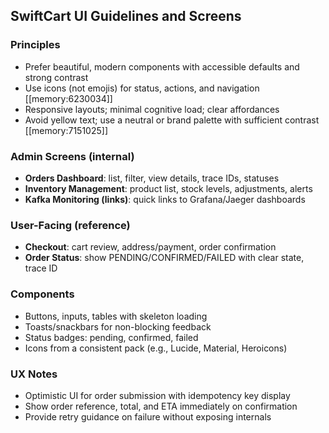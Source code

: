 ## SwiftCart UI Guidelines and Screens

### Principles
- Prefer beautiful, modern components with accessible defaults and strong contrast
- Use icons (not emojis) for status, actions, and navigation [[memory:6230034]]
- Responsive layouts; minimal cognitive load; clear affordances
- Avoid yellow text; use a neutral or brand palette with sufficient contrast [[memory:7151025]]

### Admin Screens (internal)
- **Orders Dashboard**: list, filter, view details, trace IDs, statuses
- **Inventory Management**: product list, stock levels, adjustments, alerts
- **Kafka Monitoring (links)**: quick links to Grafana/Jaeger dashboards

### User-Facing (reference)
- **Checkout**: cart review, address/payment, order confirmation
- **Order Status**: show PENDING/CONFIRMED/FAILED with clear state, trace ID

### Components
- Buttons, inputs, tables with skeleton loading
- Toasts/snackbars for non-blocking feedback
- Status badges: pending, confirmed, failed
- Icons from a consistent pack (e.g., Lucide, Material, Heroicons)

### UX Notes
- Optimistic UI for order submission with idempotency key display
- Show order reference, total, and ETA immediately on confirmation
- Provide retry guidance on failure without exposing internals


